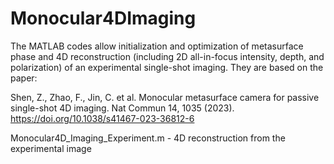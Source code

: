 # Monocular4DImaging
The MATLAB codes allow initialization and optimization of metasurface phase and 4D reconstruction (including 2D all-in-focus intensity, depth, and polarization) of an experimental single-shot imaging. They are based on the paper:

Shen, Z., Zhao, F., Jin, C. et al. Monocular metasurface camera for passive single-shot 4D imaging. Nat Commun 14, 1035 (2023). 
https://doi.org/10.1038/s41467-023-36812-6

Monocular4D_Imaging_Experiment.m - 4D reconstruction from the experimental image
